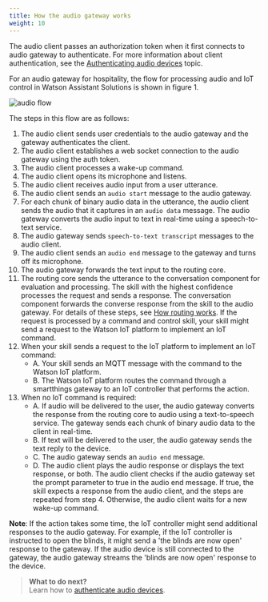 ```yaml
---
title: How the audio gateway works
weight: 10
---
```

The audio client passes an authorization token when it first connects to audio gateway to authenticate. For more information about client authentication, see the [Authenticating audio devices]({{site.baseurl}}/audio_single/audio_authentication/) topic.

For an audio gateway for hospitality, the flow for processing audio and IoT control in Watson Assistant Solutions is shown in figure 1.

![audio flow]({{site.baseurl}}/audio_single/flow_single.PNG)

The steps in this flow are as follows:
1. The audio client sends user credentials to the audio gateway and the gateway authenticates the client.
2. The audio client establishes a web socket connection to the audio gateway using the auth token.
3. The audio client processes a wake-up command.
4. The audio client opens its microphone and listens.
5. The audio client receives audio input from a user utterance.
6. The audio client sends an `audio start` message to the audio gateway.
7. For each chunk of binary audio data in the utterance, the audio client sends the audio that it captures in an `audio data` message. The audio gateway converts the audio input to text in real-time using a speech-to-text service.
8. The audio gateway sends `speech-to-text transcript` messages to the audio client.
9. The audio client sends an `audio end` message to the gateway and turns off its microphone.
10. The audio gateway forwards the text input to the routing core.
11. The routing core sends the utterance to the conversation component for evaluation and processing. The skill with the highest confidence processes the request and sends a response. The conversation component forwards the converse response from the skill to the audio gateway. For details of these steps, see [How routing works]({{site.baseurl}}/understand-service/how_it_works/). If the request is processed by a command and control skill, your skill might send a request to the Watson IoT platform to implement an IoT command.
12. When your skill sends a request to the IoT platform to implement an IoT command:
    - A. Your skill sends an MQTT message with the command to the Watson IoT platform.
    - B. The Watson IoT platform routes the command through a smartthings gateway to an IoT controller that performs the action.
13. When no IoT command is required:
    - A. If audio will be delivered to the user, the audio gateway converts the response from the routing core to audio using a text-to-speech service.  The gateway sends each chunk of binary audio data to the client in real-time.
    - B. If text will be delivered to the user, the audio gateway sends the text reply to the device.
    - C. The audio gateway sends an `audio end` message.
    - D. The audio client plays the audio response or displays the text response, or both. The audio client checks if the audio gateway set the prompt parameter to true in the audio end message. If true, the skill expects a response from the audio client, and the steps are repeated from step 4.  Otherwise, the audio client waits for a new wake-up command.

**Note**: If the action takes some time, the IoT controller might send additional responses to the audio gateway. For example, if the IoT controller is instructed to open the blinds, it might send a 'the blinds are now open' response to the gateway.  If the audio device is still connected to the gateway, the audio gateway streams the 'blinds are now open' response to the device.

> **What to do next?**<br/>
Learn how to [authenticate audio devices]({{site.baseurl}}/audio_single/audio_authentication/).
